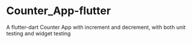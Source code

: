 # Counter_App-flutter
A flutter-dart Counter App with increment and decrement, with both unit testing and widget testing
